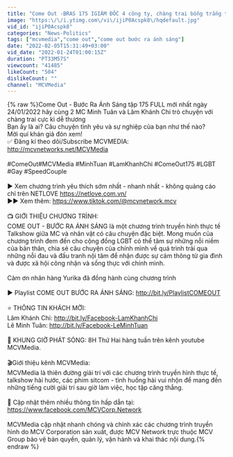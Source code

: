 ```yaml
---
title: "Come Out -BRAS 175 IGIÁM ĐỐC 4 công ty, chàng trai bỗng trắng tay rồi suy sụp vì bạn trai MUỐN ĐI TU"
image: "https:\/\/i.ytimg.com\/vi\/ijiP0Acspk8\/hqdefault.jpg"
vid_id: "ijiP0Acspk8"
categories: "News-Politics"
tags: ["mcvmedia","come out","come out bước ra ánh sáng"]
date: "2022-02-05T15:31:49+03:00"
vid_date: "2022-01-24T01:00:15Z"
duration: "PT33M57S"
viewcount: "41485"
likeCount: "504"
dislikeCount: ""
channel: "MCVMedia"
---
```

{% raw %}Come Out - Bước Ra Ánh Sáng tập 175 FULL mới nhất ngày 24/01/2022 hãy cùng 2 MC Minh Tuân và Lâm Khánh Chi trò chuyện với chàng trai cực kì dễ thương<br />Bạn ấy là ai? Câu chuyện tình yêu và sự nghiệp của bạn như thế nào? <br />Mời quí khán giả đón xem!<br />✅ Đăng kí theo dõi/Subscribe MCVMEDIA: <a rel="nofollow" target="blank" href="http://mcvnetworks.net/MCVMedia">http://mcvnetworks.net/MCVMedia</a><br />​<br />#ComeOut​​ ​#MCVMedia​ #MinhTuan​ #LamKhanhChi​ #ComeOut175 #LGBT #Gay #SpeedCouple <br /><br />► Xem chương trình yêu thích sớm nhất - nhanh nhất - không quảng cáo chỉ trên NETLOVE <a rel="nofollow" target="blank" href="https://netlove.com.vn/">https://netlove.com.vn/</a><br />►► Xem thêm: <a rel="nofollow" target="blank" href="https://www.tiktok.com/@mcvnetwork.mcv">https://www.tiktok.com/@mcvnetwork.mcv</a><br /><br />📺 GIỚI THIỆU CHƯƠNG TRÌNH:<br />COME OUT - BƯỚC RA ÁNH SÁNG là một chương trình truyền hình thực tế Talkshow giữa MC và nhân vật có câu chuyện đặc biệt. Mong muốn của chương trình đem đến cho cộng đồng LGBT có thể tâm sự những nỗi niềm của bản thân, chia sẻ câu chuyện của chính mình về quá trình trải qua những nỗi đau và đấu tranh nội tâm để nhận được sự cảm thông từ gia đình và được xã hội công nhận và sống thực với chính mình.<br /><br />Cảm ơn nhãn hàng Yurika đã đồng hành cùng chương trình<br />​<br />► Playlist COME OUT BƯỚC RA ÁNH SÁNG: <a rel="nofollow" target="blank" href="http://bit.ly/PlaylistCOMEOUT">http://bit.ly/PlaylistCOMEOUT</a><br />​<br />⭐ THÔNG TIN KHÁCH MỜI: <br />Lâm Khánh Chi: <a rel="nofollow" target="blank" href="http://bit.ly/Facebook-LamKhanhChi">http://bit.ly/Facebook-LamKhanhChi</a><br />​Lê Minh Tuân: <a rel="nofollow" target="blank" href="http://bit.ly/Facebook-LeMinhTuan">http://bit.ly/Facebook-LeMinhTuan</a><br />​<br />🔔 KHUNG GIỜ PHÁT SÓNG: 8H Thứ Hai hàng tuần trên kênh youtube MCVMedia. <br /><br />🎬Giới thiệu kênh MCVMedia:<br />MCVMedia là thiên đường giải trí với các chương trình truyền hình thực tế, talkshow hài hước, các phim sitcom - tình huống hài vui nhộn để mang đến những tiếng cười giải trí sau giờ làm việc, học tập căng thẳng.<br /><br />📌 Cập nhật thêm nhiều thông tin hấp dẫn tại: <a rel="nofollow" target="blank" href="https://www.facebook.com/MCVCorp.Network">https://www.facebook.com/MCVCorp.Network</a><br />​<br />MCVMedia cập nhật nhanh chóng và chính xác các chương trình truyền hình do MCV Corporation sản xuất, được MCV Network trực thuộc MCV Group bảo vệ bản quyền, quản lý, vận hành và khai thác nội dung.{% endraw %}
